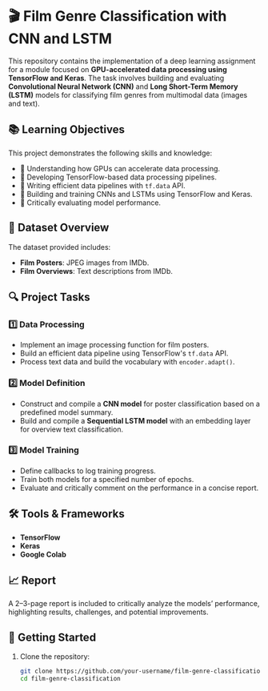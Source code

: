 # 🎬 Film Genre Classification with CNN and LSTM

This repository contains the implementation of a deep learning assignment for a module focused on **GPU-accelerated data processing using TensorFlow and Keras**. The task involves building and evaluating **Convolutional Neural Network (CNN)** and **Long Short-Term Memory (LSTM)** models for classifying film genres from multimodal data (images and text).

## 📚 Learning Objectives
This project demonstrates the following skills and knowledge:
- 🚀 Understanding how GPUs can accelerate data processing.
- 🚀 Developing TensorFlow-based data processing pipelines.
- 🚀 Writing efficient data pipelines with `tf.data` API.
- 🚀 Building and training CNNs and LSTMs using TensorFlow and Keras.
- 🚀 Critically evaluating model performance.

## 📁 Dataset Overview
The dataset provided includes:
- **Film Posters**: JPEG images from IMDb.
- **Film Overviews**: Text descriptions from IMDb.

## 🔍 Project Tasks
### 1️⃣ Data Processing
- Implement an image processing function for film posters.
- Build an efficient data pipeline using TensorFlow's `tf.data` API.
- Process text data and build the vocabulary with `encoder.adapt()`.

### 2️⃣ Model Definition
- Construct and compile a **CNN model** for poster classification based on a predefined model summary.
- Build and compile a **Sequential LSTM model** with an embedding layer for overview text classification.

### 3️⃣ Model Training
- Define callbacks to log training progress.
- Train both models for a specified number of epochs.
- Evaluate and critically comment on the performance in a concise report.

## 🛠️ Tools & Frameworks
- **TensorFlow**
- **Keras**
- **Google Colab**

## 📈 Report
A 2–3-page report is included to critically analyze the models’ performance, highlighting results, challenges, and potential improvements.

## 🚀 Getting Started
1. Clone the repository:
   ```bash
   git clone https://github.com/your-username/film-genre-classification.git
   cd film-genre-classification
